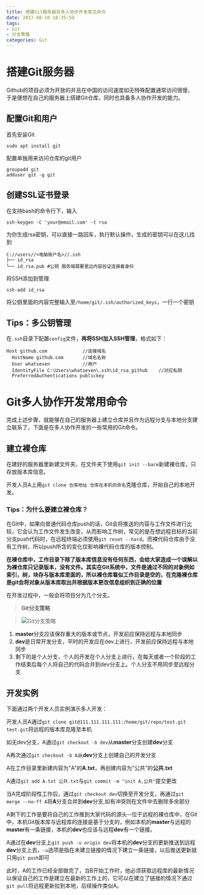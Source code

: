 ```yaml
---
title: 搭建Git服务器及多人协作开发常见命令
date: 2017-08-10 18:35:59
tags:
- Git
- 分支策略
categories: Git
---
```

# 搭建Git服务器
Github的项目必须为开放的并且在中国的访问速度如无特殊配置通常访问很慢，于是便想在自己的服务器上搭建Git仓库，同时也具备多人协作开发的能力。
## 配置Git和用户
首先安装Git

`sudo apt install git`

配置单独用来访问仓库的git用户

```
groupadd git
adduser git -g git
```

## 创建SSL证书登录
在支持bash的命令行下，输入

`ssh-keygen -C 'your@email.com' -t rsa `

为你生成rsa密钥，可以直接一路回车，执行默认操作，生成的密钥可以在这儿找到
```
C://users//<电脑账户名>//.ssh
├── id_rsa
└── id_rsa.pub #公钥 服务端需要里边内容验证连接着身份
```

将SSH添加到管理

`ssh-add id_rsa`

将公钥里面的内容完整输入至`/home/git/.ssh/authorized_keys`，一行一个密钥

## Tips：多公钥管理
在`.ssh`目录下配置`config`文件，**再将SSH加入SSH管理**，格式如下：
```
Host github.com             //连接域名
  HostName github.com       //域名名称
  User whatseven            //用户
  IdentityFile C:\Users\whatseven\.ssh\id_rsa_github    //对应私钥
  PreferredAuthentications publickey
```

# Git多人协作开发常用命令
完成上述步骤，就能够在自己的服务器上建立仓库并且作为远程分支与本地分支建立联系了，下面是在多人协作开发的一些常用的Git命令。

## 建立裸仓库

在建好的服务器里新建文件夹，在文件夹下使用`git init --bare`新建裸仓库，只存放版本库信息。

开发人员A上用`git clone 仓库地址 仓库在本机的命名`克隆仓库，开始自己的本地开发。


### Tips：为什么要建立裸仓库？

在Git中，如果向普通代码仓库push的话，Git会将推送的内容与工作文件进行比较，它会认为工作文件发生改变，从而影响工作树，常见的是在想远程目标的当前分支push代码时，在远程终端必须使用`git reset --hard`。而裸代码仓库由于没有工作树，所以push所含的变化仅影响裸代码仓库的版本控制。

**在裸仓库中，工作目录下除了版本库信息没有任何东西，会给大家造成一个误解以为裸仓库只记录版本，没有文件。其实在Git系统中，文件是通过不同的对象例如索引，树，块存与版本库里面的，所以裸仓库看似工作目录是空的，在克隆裸仓库是git会将对象从版本库取出并根据版本更改信息组织到正确的位置**


在开发过程中，一般会将项目分为几个分支。
> **Git分支策略**

> ![Git分支策略](http://otbwgn2nv.bkt.clouddn.com/de249adc849a5e3ed721b3f4fc397e4d.png)

1. **master**分支应该保存重大的版本或节点，开发前应保持远程与本地同步
2. **dev**是日常开发分支，平时的开发应在dev上进行，开发前应保持远程与本地同步
3. 剩下的是个人分支，个人的开发在个人分支上进行，在每天或者一个阶段的工作结束后每个人将自己的代码合并到dev分支上。个人分支不用同步至远程分支

## 开发实例

下面通过两个开发人员实例演示多人开发：

开发人员A通过`git clone git@111.111.111.111:/home/git/repo/test.git test.git`将远程的版本库克隆至本机

如无dev分支，A通过`git checkout -b dev`从**master**分支创建**dev**分支

A再次通过`git checkout -b A`从**dev**分支上创建自己的开发分支

A在工作目录里新建内容为"A"的**A.txt**，再创建内容为"公共"的**公共.txt**

A通过`git add A.txt 公共.txt`与`git commit -m "init A,公共"`提交更改

当A完成阶段性工作后，通过`git checkout dev`切换至开发分支，再通过`git merge --no-ff A`将**A**分支合并到**dev**分支,如有冲突则在文件中去删除多余部分

A剩下的工作是要将自己的工作推到大家代码的源头--位于远程的裸仓库中，在Git中，本机Git版本库与远程库的连接是基于分支的，例如本机的**master**与远程的**master**有一条链接，本机的**dev**也应该与远程**dev**有一个链接。

A通过在**dev**分支上`git push -u origin dev`将本机的**dev**分支的更新推送到远程**dev**分支上去，`-u`选项是指在未建立链接的情况下建立一条链接，以后推送更新就只用`git push`即可

此时，A的工作已经全部做完了，当B开始工作时，他必须获取远程库的最新情况以保证自己的工作是建立在最新的工作上的，它可以在建立了链接的情况下通过`git pull`将远程更新拉到本地，后续操作类似A。
